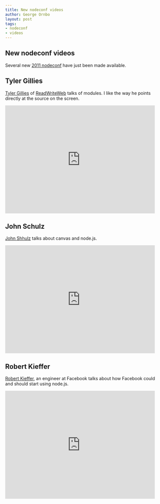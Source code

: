 ```yaml
---
title: New nodeconf videos
author: George Ornbo
layout: post
tags:
- nodeconf
- videos
---
```


## New nodeconf videos

Several new [2011 nodeconf][1] have just been made available.

## Tyler Gillies

[Tyler Gillies][2] of [ReadWriteWeb][3] talks of modules. I like the way he points directly at the source on the screen.

<iframe src="http://blip.tv/play/g_MngtCaPAI.html" width="480" height="346" frameborder="0" allowfullscreen></iframe>

## John Schulz

[John Shhulz][4] talks about canvas and node.js.

<iframe src="http://blip.tv/play/g_MngtCYdgI.html" width="480" height="346" frameborder="0" allowfullscreen></iframe>

## Robert Kieffer

[Robert Kieffer][5], an engineer at Facebook talks about how Facebook could and should start using node.js.

<iframe src="http://blip.tv/play/g_MngtCYdgI.html" width="480" height="346" frameborder="0" allowfullscreen></iframe>

[1]: http://2011.nodeconf.com/
[2]: https://github.com/tjgillies
[3]: http://www.readwriteweb.com/
[4]: http://jfsiii.org/
[5]: http://www.broofa.com/

